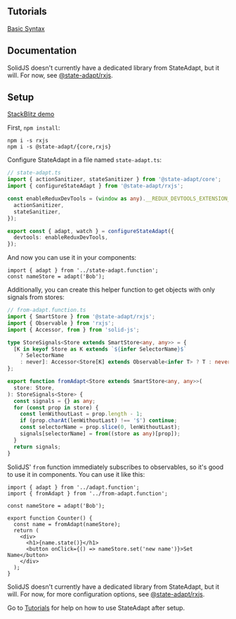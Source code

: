 ## Tutorials

[Basic Syntax](/solid-js#1-start-with-simple-state)

## Documentation

SolidJS doesn't currently have a dedicated library from StateAdapt, but it will. For now, see [@state-adapt/rxjs](/docs/rxjs).

<!-- [@state-adapt/solid-js](/docs/solid-js) -->

## Setup

[StackBlitz demo](https://stackblitz.com/edit/solidjs-templates-oc7ivf?file=src%2Fadapt.function.ts)

First, `npm install`:

```
npm i -s rxjs
npm i -s @state-adapt/{core,rxjs}
```

Configure StateAdapt in a file named `state-adapt.ts`:

```typescript
// state-adapt.ts
import { actionSanitizer, stateSanitizer } from '@state-adapt/core';
import { configureStateAdapt } from '@state-adapt/rxjs';

const enableReduxDevTools = (window as any).__REDUX_DEVTOOLS_EXTENSION__?.({
  actionSanitizer,
  stateSanitizer,
});

export const { adapt, watch } = configureStateAdapt({
  devtools: enableReduxDevTools,
});
```

And now you can use it in your components:

```tsx
import { adapt } from '../state-adapt.function';
const nameStore = adapt('Bob');
```

Additionally, you can create this helper function to get objects with only signals from stores:

```typescript
// from-adapt.function.ts
import { SmartStore } from '@state-adapt/rxjs';
import { Observable } from 'rxjs';
import { Accessor, from } from 'solid-js';

type StoreSignals<Store extends SmartStore<any, any>> = {
  [K in keyof Store as K extends `${infer SelectorName}$`
    ? SelectorName
    : never]: Accessor<Store[K] extends Observable<infer T> ? T : never>;
};

export function fromAdapt<Store extends SmartStore<any, any>>(
  store: Store,
): StoreSignals<Store> {
  const signals = {} as any;
  for (const prop in store) {
    const lenWithoutLast = prop.length - 1;
    if (prop.charAt(lenWithoutLast) !== '$') continue;
    const selectorName = prop.slice(0, lenWithoutLast);
    signals[selectorName] = from((store as any)[prop]);
  }
  return signals;
}
```

SolidJS' `from` function immediately subscribes to observables, so it's good to use it in components. You can use it like this:

```tsx
import { adapt } from '../adapt.function';
import { fromAdapt } from '../from-adapt.function';

const nameStore = adapt('Bob');

export function Counter() {
  const name = fromAdapt(nameStore);
  return (
    <div>
      <h1>{name.state()}</h1>
      <button onClick={() => nameStore.set('new name')}>Set Name</button>
    </div>
  );
}
```

SolidJS doesn't currently have a dedicated library from StateAdapt, but it will. For now, for more configuration options, see [@state-adapt/rxjs](/docs/rxjs).

<!-- For more configuration options, see [@state-adapt/solid-js](/docs/solid-js). -->

Go to [Tutorials](solid-js/get-started#tutorials) for help on how to use StateAdapt after setup.
